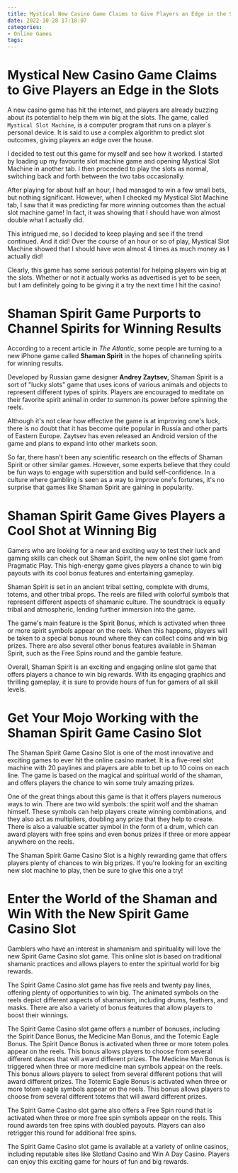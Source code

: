 ```yaml
---
title: Mystical New Casino Game Claims to Give Players an Edge in the Slots
date: 2022-10-28 17:18:07
categories:
- Online Games
tags:
---
```



#  Mystical New Casino Game Claims to Give Players an Edge in the Slots

A new casino game has hit the internet, and players are already buzzing about its potential to help them win big at the slots. The game, called `Mystical Slot Machine`, is a computer program that runs on a player`s personal device. It is said to use a complex algorithm to predict slot outcomes, giving players an edge over the house.

I decided to test out this game for myself and see how it worked. I started by loading up my favourite slot machine game and opening Mystical Slot Machine in another tab. I then proceeded to play the slots as normal, switching back and forth between the two tabs occasionally.

After playing for about half an hour, I had managed to win a few small bets, but nothing significant. However, when I checked my Mystical Slot Machine tab, I saw that it was predicting far more winning outcomes than the actual slot machine game! In fact, it was showing that I should have won almost double what I actually did.

This intrigued me, so I decided to keep playing and see if the trend continued. And it did! Over the course of an hour or so of play, Mystical Slot Machine showed that I should have won almost 4 times as much money as I actually did!

Clearly, this game has some serious potential for helping players win big at the slots. Whether or not it actually works as advertised is yet to be seen, but I am definitely going to be giving it a try the next time I hit the casino!

#  Shaman Spirit Game Purports to Channel Spirits for Winning Results 

According to a recent article in *The Atlantic*, some people are turning to a new iPhone game called **Shaman Spirit** in the hopes of channeling spirits for winning results.

Developed by Russian game designer **Andrey Zaytsev,** Shaman Spirit is a sort of "lucky slots" game that uses icons of various animals and objects to represent different types of spirits. Players are encouraged to meditate on their favorite spirit animal in order to summon its power before spinning the reels.

Although it's not clear how effective the game is at improving one's luck, there is no doubt that it has become quite popular in Russia and other parts of Eastern Europe. Zaytsev has even released an Android version of the game and plans to expand into other markets soon.

So far, there hasn't been any scientific research on the effects of Shaman Spirit or other similar games. However, some experts believe that they could be fun ways to engage with superstition and build self-confidence. In a culture where gambling is seen as a way to improve one's fortunes, it's no surprise that games like Shaman Spirit are gaining in popularity.

#  Shaman Spirit Game Gives Players a Cool Shot at Winning Big 

Gamers who are looking for a new and exciting way to test their luck and gaming skills can check out Shaman Spirit, the new online slot game from Pragmatic Play. This high-energy game gives players a chance to win big payouts with its cool bonus features and entertaining gameplay.

Shaman Spirit is set in an ancient tribal setting, complete with drums, totems, and other tribal props. The reels are filled with colorful symbols that represent different aspects of shamanic culture. The soundtrack is equally tribal and atmospheric, lending further immersion into the game.

The game's main feature is the Spirit Bonus, which is activated when three or more spirit symbols appear on the reels. When this happens, players will be taken to a special bonus round where they can collect coins and win big prizes. There are also several other bonus features available in Shaman Spirit, such as the Free Spins round and the gamble feature.

Overall, Shaman Spirit is an exciting and engaging online slot game that offers players a chance to win big rewards. With its engaging graphics and thrilling gameplay, it is sure to provide hours of fun for gamers of all skill levels.

#  Get Your Mojo Working with the Shaman Spirit Game Casino Slot 

The Shaman Spirit Game Casino Slot is one of the most innovative and exciting games to ever hit the online casino market. It is a five-reel slot machine with 20 paylines and players are able to bet up to 10 coins on each line. The game is based on the magical and spiritual world of the shaman, and offers players the chance to win some truly amazing prizes.

One of the great things about this game is that it offers players numerous ways to win. There are two wild symbols: the spirit wolf and the shaman himself. These symbols can help players create winning combinations, and they also act as multipliers, doubling any prize that they help to create. There is also a valuable scatter symbol in the form of a drum, which can award players with free spins and even bonus prizes if three or more appear anywhere on the reels.

The Shaman Spirit Game Casino Slot is a highly rewarding game that offers players plenty of chances to win big prizes. If you're looking for an exciting new slot machine to play, then be sure to give this one a try!

#  Enter the World of the Shaman and Win With the New Spirit Game Casino Slot

 Gamblers who have an interest in shamanism and spirituality will love the new Spirit Game Casino slot game. This online slot is based on traditional shamanic practices and allows players to enter the spiritual world for big rewards.

The Spirit Game Casino slot game has five reels and twenty pay lines, offering plenty of opportunities to win big. The animated symbols on the reels depict different aspects of shamanism, including drums, feathers, and masks. There are also a variety of bonus features that allow players to boost their winnings.

The Spirit Game Casino slot game offers a number of bonuses, including the Spirit Dance Bonus, the Medicine Man Bonus, and the Totemic Eagle Bonus. The Spirit Dance Bonus is activated when three or more totem poles appear on the reels. This bonus allows players to choose from several different dances that will award different prizes. The Medicine Man Bonus is triggered when three or more medicine man symbols appear on the reels. This bonus allows players to select from several different potions that will award different prizes. The Totemic Eagle Bonus is activated when three or more totem eagle symbols appear on the reels. This bonus allows players to choose from several different totems that will award different prizes.

The Spirit Game Casino slot game also offers a Free Spin round that is activated when three or more free spin symbols appear on the reels. This round awards ten free spins with doubled payouts. Players can also retrigger this round for additional free spins.

The Spirit Game Casino slot game is available at a variety of online casinos, including reputable sites like Slotland Casino and Win A Day Casino. Players can enjoy this exciting game for hours of fun and big rewards.